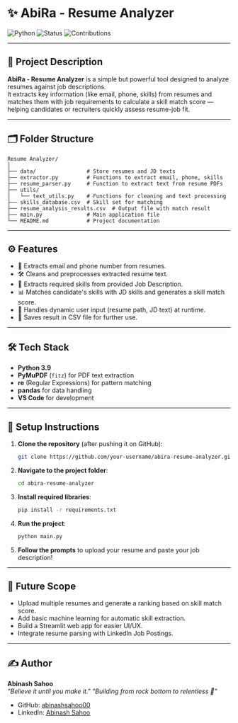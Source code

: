 # ✨ AbiRa - Resume Analyzer

![Python](https://img.shields.io/badge/Python-3.9-blue) 
![Status](https://img.shields.io/badge/Status-Active-brightgreen)
![Contributions](https://img.shields.io/badge/Contributions-Welcome-ff69b4)

---

## 📖 Project Description

**AbiRa - Resume Analyzer** is a simple but powerful tool designed to analyze resumes against job descriptions.  
It extracts key information (like email, phone, skills) from resumes and matches them with job requirements to calculate a skill match score — helping candidates or recruiters quickly assess resume-job fit.

---

## 🗂️ Folder Structure

```
Resume Analyzer/
│
├── data/                # Store resumes and JD texts
├── extractor.py         # Functions to extract email, phone, skills
├── resume_parser.py     # Function to extract text from resume PDFs
├── utils/
│   └── text_utils.py    # Functions for cleaning and text processing
├── skills_database.csv  # Skill set for matching
├── resume_analysis_results.csv  # Output file with match result
├── main.py              # Main application file
└── README.md            # Project documentation
```

---

## ⚙️ Features

- 📄 Extracts email and phone number from resumes.
- 🛠️ Cleans and preprocesses extracted resume text.
- 🔎 Extracts required skills from provided Job Description.
- 📊 Matches candidate's skills with JD skills and generates a skill match score.
- 🧠 Handles dynamic user input (resume path, JD text) at runtime.
- 📂 Saves result in CSV file for further use.

---

## 🛠️ Tech Stack

- **Python 3.9**
- **PyMuPDF** (`fitz`) for PDF text extraction
- **re** (Regular Expressions) for pattern matching
- **pandas** for data handling
- **VS Code** for development

---

## 🚀 Setup Instructions

1. **Clone the repository** (after pushing it on GitHub):

    ```bash
    git clone https://github.com/your-username/abira-resume-analyzer.git
    ```

2. **Navigate to the project folder**:

    ```bash
    cd abira-resume-analyzer
    ```

3. **Install required libraries**:

    ```bash
    pip install -r requirements.txt
    ```

4. **Run the project**:

    ```bash
    python main.py
    ```

5. **Follow the prompts** to upload your resume and paste your job description!

---

## 🔮 Future Scope

- Upload multiple resumes and generate a ranking based on skill match score.
- Add basic machine learning for automatic skill extraction.
- Build a Streamlit web app for easier UI/UX.
- Integrate resume parsing with LinkedIn Job Postings.

---

## ✍️ Author

**Abinash Sahoo**  
*"Believe it until you make it."*
*"Building from rock bottom to relentless 🚀"*

- GitHub: [abinashsahoo00](https://github.com/abinashsahoo00)
- LinkedIn: [Abinash Sahoo](https://www.linkedin.com/in/abinash-sahoo/)
